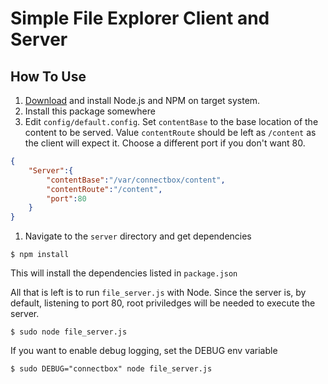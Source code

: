 Simple File Explorer Client and Server
======================================

How To Use
----------

1. [Download](https://nodejs.org/en/) and install Node.js and NPM on target system.
1. Install this package somewhere
1. Edit `config/default.config`. Set `contentBase` to the base location of the content to be served. Value `contentRoute` should be left as `/content` as the client will expect it. Choose a different port if you don't want 80.
```json
{
	"Server":{
		"contentBase":"/var/connectbox/content",
		"contentRoute":"/content",
		"port":80		
	}
}
```
1. Navigate to the `server` directory and get dependencies
```shell
$ npm install
```
This will install the dependencies listed in `package.json`

All that is left is to run `file_server.js` with Node. Since the server is, by default, listening to port 80, root priviledges will be needed to execute the server.
```shell
$ sudo node file_server.js
```
If you want to enable debug logging, set the DEBUG env variable
```shell
$ sudo DEBUG="connectbox" node file_server.js 
```